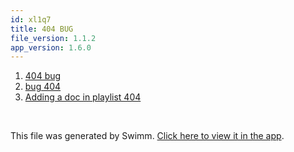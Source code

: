 ```yaml
---
id: xl1q7
title: 404 BUG
file_version: 1.1.2
app_version: 1.6.0
---
```


<!-- Steps - Do not remove this comment -->
1. [404 bug](404-bug.r9heg.sw.md)
2. [bug 404](bug-404.gtxvn.sw.md)
3. [Adding a doc in playlist 404](adding-a-doc-in-playlist-404.qb4q7.sw.md)


<br/>

This file was generated by Swimm. [Click here to view it in the app](https://swimm-web-app.web.app/repos/Z2l0aHViJTNBJTNBTm9hUmVwbyUzQSUzQU5vYW96ZXI=/playlists/xl1q7).
